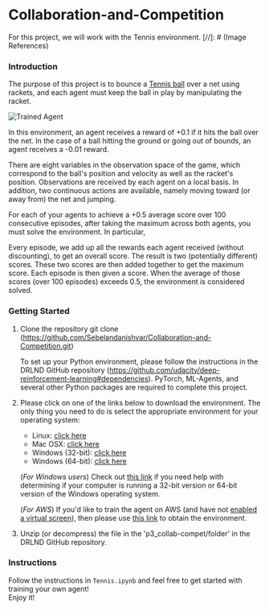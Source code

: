 # Collaboration-and-Competition
For this project, we will work with the Tennis environment.
[//]: # (Image References)

[image1]: https://user-images.githubusercontent.com/10624937/42135623-e770e354-7d12-11e8-998d-29fc74429ca2.gif "Trained Agent"

### Introduction
The purpose of this project is to bounce a [Tennis ball](https://github.com/Unity-Technologies/ml-agents/blob/master/docs/Learning-Environment-Examples.md#tennis)  over a net using rackets, and each agent must keep the ball in play by manipulating the racket.

![Trained Agent][image1]

In this environment, an agent receives a reward of +0.1 if it hits the ball over the net. In the case of a ball hitting the ground or going out of bounds, an agent receives a -0.01 reward.

There are eight variables in the observation space of the game, which correspond to the ball's position and velocity as well as the racket's position. Observations are received by each agent on a local basis. In addition, two continuous actions are available, namely moving toward (or away from) the net and jumping.

For each of your agents to achieve a +0.5 average score over 100 consecutive episodes, after taking the maximum across both agents, you must solve the environment. In particular,

Every episode, we add up all the rewards each agent received (without discounting), to get an overall score. The result is two (potentially different) scores. These two scores are then added together to get the maximum score.
Each episode is then given a score.
When the average of those scores (over 100 episodes) exceeds 0.5, the environment is considered solved.


### Getting Started


1. Clone the repository git clone (https://github.com/Sebelandanishvar/Collaboration-and-Competition.git)

    To set up your Python environment, please follow the instructions in the DRLND GitHub repository (https://github.com/udacity/deep-reinforcement-learning#dependencies). PyTorch, ML-Agents, and several other Python packages are required to complete this project.

2. Please click on one of the links below to download the environment. The only thing you need to do is select the appropriate environment for your operating system:    
    - Linux: [click here](https://s3-us-west-1.amazonaws.com/udacity-drlnd/P1/Banana/Banana_Linux.zip)
    - Mac OSX: [click here](https://s3-us-west-1.amazonaws.com/udacity-drlnd/P1/Banana/Banana.app.zip)
    - Windows (32-bit): [click here](https://s3-us-west-1.amazonaws.com/udacity-drlnd/P1/Banana/Banana_Windows_x86.zip)
    - Windows (64-bit): [click here](https://s3-us-west-1.amazonaws.com/udacity-drlnd/P1/Banana/Banana_Windows_x86_64.zip)
    
    (_For Windows users_) Check out [this link](https://support.microsoft.com/en-us/help/827218/how-to-determine-whether-a-computer-is-running-a-32-bit-version-or-64) if you need help with determining if your computer is running a 32-bit version or 64-bit version of the Windows operating system.

    (_For AWS_) If you'd like to train the agent on AWS (and have not [enabled a virtual screen](https://github.com/Unity-Technologies/ml-agents/blob/master/docs/Training-on-Amazon-Web-Service.md)), then please use [this link](https://s3-us-west-1.amazonaws.com/udacity-drlnd/P1/Banana/Banana_Linux_NoVis.zip) to obtain the environment.

3. Unzip (or decompress) the file in the 'p3_collab-compet/folder' in the DRLND GitHub repository. 

### Instructions

Follow the instructions in `Tennis.ipynb` and feel free to get started with training your own agent!  
Enjoy it!


